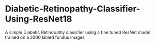 # Diabetic-Retinopathy-Classifier-Using-ResNet18
A simple Diabetic Retinopathy classifier using a fine tuned ResNet model trained on a 3000 labled fundus images

